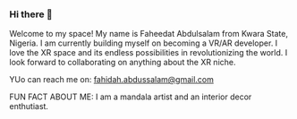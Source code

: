 ### Hi there 👋 

Welcome to my space! My name is Faheedat Abdulsalam from Kwara State, Nigeria. 
I am currently building myself on becoming a VR/AR developer. I love the XR space and its endless possibilities in revolutionizing the world.
I look forward to collaborating on anything about the XR niche.

YUo can reach me on: fahidah.abdussalam@gmail.com

FUN FACT ABOUT ME: I am a mandala artist and an interior decor enthutiast.

<!--
**fahidah/fahidah** is a ✨ _special_ ✨ repository because its `README.md` (this file) appears on your GitHub profile.

Here are some ideas to get you started:

- 🔭 I’m currently working on ...
- 🌱 I’m currently learning ...
- 👯 I’m looking to collaborate on ...
- 🤔 I’m looking for help with ...
- 💬 Ask me about ...
- 📫 How to reach me: ...
- 😄 Pronouns: ...
- ⚡ Fun fact: ...
-->
